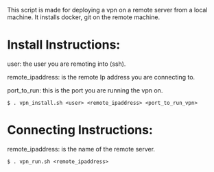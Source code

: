 This script is made for deploying a vpn on a remote server from 
a local machine. It installs docker, git on the remote machine.

# Install Instructions:

user: the user you are remoting into (ssh).

remote_ipaddress: is the remote Ip address you are connecting to.

port_to_run: this is the port you are running the vpn on.

    $ . vpn_install.sh <user> <remote_ipaddress> <port_to_run_vpn>

# Connecting Instructions:

remote_ipaddress: is the name of the remote server.

    $ . vpn_run.sh <remote_ipaddress>
